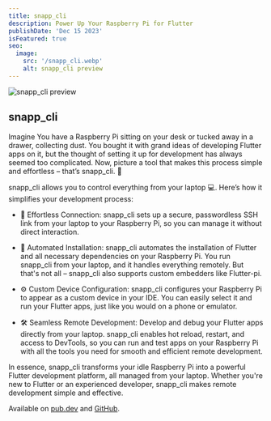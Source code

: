 ```yaml
---
title: snapp_cli
description: Power Up Your Raspberry Pi for Flutter
publishDate: 'Dec 15 2023'
isFeatured: true
seo:
  image:
    src: '/snapp_cli.webp'
    alt: snapp_cli preview
---
```


![snapp_cli preview](/snapp_cli.webp)

## snapp_cli

Imagine You have a Raspberry Pi sitting on your desk or tucked away in a drawer, collecting dust. You bought it with grand ideas of developing Flutter apps on it, but the thought of setting it up for development has always seemed too complicated. Now, picture a tool that makes this process simple and effortless – that’s snapp_cli. 🚀

snapp_cli allows you to control everything from your laptop 💻. Here’s how it simplifies your development process:

- 🔗 Effortless Connection: snapp_cli sets up a secure, passwordless SSH link from your laptop to your Raspberry Pi, so you can manage it without direct interaction.

- 🔧 Automated Installation: snapp_cli automates the installation of Flutter and all necessary dependencies on your Raspberry Pi. You run snapp_cli from your laptop, and it handles everything remotely. But that's not all – snapp_cli also supports custom embedders like Flutter-pi.

- ⚙️ Custom Device Configuration: snapp_cli configures your Raspberry Pi to appear as a custom device in your IDE. You can easily select it and run your Flutter apps, just like you would on a phone or emulator.

- 🛠️ Seamless Remote Development: Develop and debug your Flutter apps directly from your laptop. snapp_cli enables hot reload, restart, and access to DevTools, so you can run and test apps on your Raspberry Pi with all the tools you need for smooth and efficient remote development.

In essence, snapp_cli transforms your idle Raspberry Pi into a powerful Flutter development platform, all managed from your laptop. Whether you're new to Flutter or an experienced developer, snapp_cli makes remote development simple and effective.

Available on [pub.dev](https://pub.dev/packages/snapp_cli) and [GitHub](https://github.com/Snapp-X/snapp_cli).
